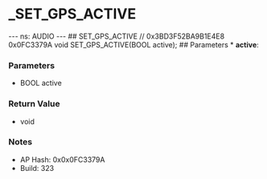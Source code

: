 # _SET_GPS_ACTIVE

--- ns: AUDIO --- ## SET_GPS_ACTIVE  // 0x3BD3F52BA9B1E4E8 0x0FC3379A void SET_GPS_ACTIVE(BOOL active);   ## Parameters * **active**:

### Parameters
* BOOL active

### Return Value
* void

### Notes
* AP Hash: 0x0x0FC3379A
* Build: 323

